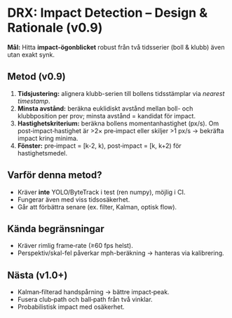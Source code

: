 # DRX: Impact Detection – Design & Rationale (v0.9)

**Mål:** Hitta **impact-ögonblicket** robust från två tidsserier (boll & klubb) även utan exakt synk.

## Metod (v0.9)
1. **Tidsjustering:** alignera klubb-serien till bollens tidsstämplar via *nearest timestamp*.
2. **Minsta avstånd:** beräkna euklidiskt avstånd mellan boll- och klubbposition per prov; minsta avstånd = kandidat för impact.
3. **Hastighetskriterium:** beräkna bollens momentanhastighet (px/s). Om post‑impact‑hastighet är >2× pre‑impact eller skiljer >1 px/s → bekräfta impact kring minima.
4. **Fönster:** pre‑impact = [k-2, k), post‑impact = [k, k+2) för hastighetsmedel.

## Varför denna metod?
- Kräver **inte** YOLO/ByteTrack i test (ren numpy), möjlig i CI.
- Fungerar även med viss tidsosäkerhet.
- Går att förbättra senare (ex. filter, Kalman, optisk flow).

## Kända begränsningar
- Kräver rimlig frame‑rate (≥60 fps helst).
- Perspektiv/skal-fel påverkar mph-beräkning → hanteras via kalibrering.

## Nästa (v1.0+)
- Kalman‑filterad handspårning → bättre impact‑peak.
- Fusera club‑path och ball‑path från två vinklar.
- Probabilistisk impact med osäkerhet.

